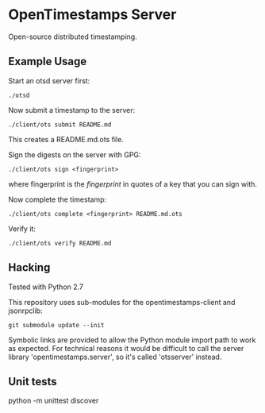OpenTimestamps Server
=====================

Open-source distributed timestamping.

Example Usage
-------------

Start an otsd server first:

    ./otsd

Now submit a timestamp to the server:

    ./client/ots submit README.md

This creates a README.md.ots file.

Sign the digests on the server with GPG:

    ./client/ots sign <fingerprint>

where fingerprint is the *fingerprint* in quotes of a key that you can sign
with.

Now complete the timestamp:

    ./client/ots complete <fingerprint> README.md.ots

Verify it:

    ./client/ots verify README.md

Hacking
-------

Tested with Python 2.7

This repository uses sub-modules for the opentimestamps-client and jsonrpclib:

    git submodule update --init

Symbolic links are provided to allow the Python module import path to work as
expected.  For technical reasons it would be difficult to call the server
library 'opentimestamps.server', so it's called 'otsserver' instead.


Unit tests
----------

python -m unittest discover

